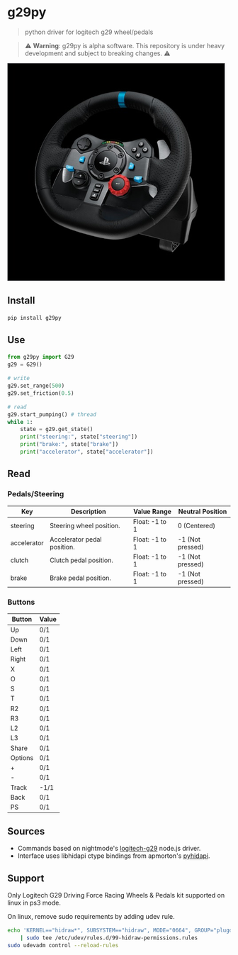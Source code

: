 # g29py
> python driver for logitech g29 wheel/pedals

> :warning: **Warning**: g29py is alpha software. This repository is under heavy development and subject to breaking changes. :warning:

![](etc/g29py.jpg)

## Install
```bash
pip install g29py
```

## Use

```python
from g29py import G29
g29 = G29()
```

```python
# write 
g29.set_range(500)
g29.set_friction(0.5)
```

```python
# read
g29.start_pumping() # thread
while 1:
    state = g29.get_state()
    print("steering:", state["steering"])
    print("brake:", state["brake"])
    print("accelerator", state["accelerator"])
```

## Read


### Pedals/Steering

| Key           | Description                         | Value Range      | Neutral Position |
|---------------|-------------------------------------|------------------|------------------|
| steering    | Steering wheel position.            | Float: -1 to 1   | 0 (Centered)     |
| accelerator | Accelerator pedal position.         | Float: -1 to 1   | -1 (Not pressed) |
| clutch      | Clutch pedal position.              | Float: -1 to 1   | -1 (Not pressed) |
| brake       | Brake pedal position.               | Float: -1 to 1   | -1 (Not pressed) |


### Buttons

| Button  | Value |
|---------|-------|
| Up      | 0/1   |
| Down    | 0/1   |
| Left    | 0/1   |
| Right   | 0/1   |
| X       | 0/1   |
| O       | 0/1   |
| S       | 0/1   |
| T       | 0/1   |
| R2      | 0/1   |
| R3      | 0/1   |
| L2      | 0/1   |
| L3      | 0/1   |
| Share   | 0/1   |
| Options | 0/1   |
| +       | 0/1   |
| -       | 0/1   |
| Track   | -1/1  |
| Back    | 0/1   |
| PS      | 0/1   |

## Sources

- Commands based on nightmode's [logitech-g29](https://github.com/nightmode/logitech-g29) node.js driver.
- Interface uses libhidapi ctype bindings from apmorton's [pyhidapi](https://github.com/apmorton/pyhidapi).


## Support

Only Logitech G29 Driving Force Racing Wheels & Pedals kit supported on linux in ps3 mode.

On linux, remove sudo requirements by adding udev rule.

```bash
echo 'KERNEL=="hidraw*", SUBSYSTEM=="hidraw", MODE="0664", GROUP="plugdev"' \
    | sudo tee /etc/udev/rules.d/99-hidraw-permissions.rules
sudo udevadm control --reload-rules
```

